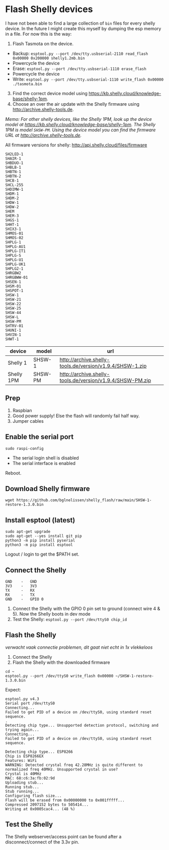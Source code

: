 # Flash Shelly devices

I have not been able to find a large collection of `bin` files for every shelly device. In the future I might create this myself by dumping the esp memory in a file. For now this is the way:

1. Flash Tasmota on the device.
  - Backup: `esptool.py --port /dev/tty.usbserial-2110 read_flash 0x00000 0x200000 shelly1.2mb.bin`
  - Powercycle the device
  - Erase: `esptool.py --port /dev/tty.usbserial-1110 erase_flash`
  - Powercycle the device
  - Write: `esptool.py --port /dev/tty.usbserial-1110 write_flash 0x00000 ./tasmota.bin`
3. Find the correct device model using <https://kb.shelly.cloud/knowledge-base/shelly-1pm>.
4. Choose an over the air update with the Shelly firmware using <http://archive.shelly-tools.de>.

_Memo: For other shelly devices, like the Shelly 1PM, look up the device model at <https://kb.shelly.cloud/knowledge-base/shelly-1pm>. The Shelly 1PM is model `SHSW-PM`. Using the device model you can find the firmware URL at <http://archive.shelly-tools.de>._

All firmware versions for shelly: <http://api.shelly.cloud/files/firmware>

```
SH2LED-1
SHAIR-1
SHBDUO-1
SHBLB-1
SHBTN-1
SHBTN-2
SHCB-1
SHCL-255
SHDIMW-1
SHDM-1
SHDM-2
SHDW-1
SHDW-2
SHEM
SHEM-3
SHGS-1
SHHT-1
SHIX3-1
SHMOS-01
SHMOS-02
SHPLG-1
SHPLG-AU1
SHPLG-IT1
SHPLG-S
SHPLG-U1
SHPLG-UK1
SHPLG2-1
SHRGBW2
SHRGBWW-01
SHSEN-1
SHSM-01
SHSPOT-1
SHSW-1
SHSW-21
SHSW-22
SHSW-25
SHSW-44
SHSW-L
SHSW-PM
SHTRV-01
SHUNI-1
SHVIN-1
SHWT-1
```

| device | model| url |
| --- | --- | --- |
| Shelly 1 | SHSW-1 | <http://archive.shelly-tools.de/version/v1.9.4/SHSW-1.zip> |
| Shelly 1PM | SHSW-PM | <http://archive.shelly-tools.de/version/v1.9.4/SHSW-PM.zip> |

## Prep

1. Raspbian
2. Good power supply! Else the flash will randomly fail half way.
3. Jumper cables

## Enable the serial port

```
sudo raspi-config
```

- The serial login shell is disabled
- The serial interface is enabled

Reboot.

## Download Shelly firmware

```
wget https://github.com/bglnelissen/shelly_flash/raw/main/SHSW-1-restore-1.3.0.bin
```

## Install esptool (latest)

```
sudo apt-get upgrade
sudo apt-get --yes install git pip
python3 -m pip install pyserial
python3 -m pip install esptool
```

Logout / login to get the $PATH set.

## Connect the Shelly

```
GND    -   GND
3V3    -   3V3
TX     -   RX
RX     -   TX
GND    -   GPIO 0
``` 

1. Connect the Shelly with the GPIO 0 pin set to ground (connect wire 4 & 5). Now the Shelly boots in dev mode
2. Test the Shelly: `esptool.py --port /dev/ttyS0 chip_id`

## Flash the Shelly

_verwacht vaak connectie problemen, dit gaat niet echt in 1x vlekkeloos_

1. Connect the Shelly
2. Flash the Shelly with the downloaded firmware

```
cd ~
esptool.py --port /dev/ttyS0 write_flash 0x00000 ~/SHSW-1-restore-1.3.0.bin
```

Expect:

```
esptool.py v4.3
Serial port /dev/ttyS0
Connecting...
Failed to get PID of a device on /dev/ttyS0, using standard reset sequence.
.
Detecting chip type... Unsupported detection protocol, switching and trying again...
Connecting...
Failed to get PID of a device on /dev/ttyS0, using standard reset sequence.

Detecting chip type... ESP8266
Chip is ESP8266EX
Features: WiFi
WARNING: Detected crystal freq 42.28MHz is quite different to normalized freq 40MHz. Unsupported crystal in use?
Crystal is 40MHz
MAC: 68:c6:3a:fb:02:9d
Uploading stub...
Running stub...
Stub running...
Configuring flash size...
Flash will be erased from 0x00000000 to 0x001fffff...
Compressed 2097152 bytes to 505414...
Writing at 0x0005cac4... (48 %)
```

## Test the Shelly

The Shelly webserver/access point can be found after a disconnect/connect of the 3.3v pin.
